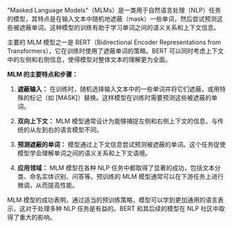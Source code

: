"Masked Language Models"（MLMs）是一类用于自然语言处理（NLP）任务的模型，其特点是在输入文本中随机地遮蔽（mask）一些单词，然后尝试预测这些被遮蔽单词。这种模型的训练有助于学习单词之间的语义关系和上下文信息。

主要的 MLM 模型之一是 BERT（Bidirectional Encoder Representations from Transformers），它在训练时使用了遮蔽单词的策略。BERT 可以同时考虑上下文中的左侧和右侧信息，使得模型对整体文本的理解更为全面。

**MLM 的主要特点和步骤：**

1. **遮蔽输入：** 在训练时，随机选择输入文本中的一些单词并将它们遮蔽，或用特殊的标记（如 \[MASK\]）替换。这样模型在训练时需要预测这些被遮蔽的单词。

2. **双向上下文：** MLM 模型通常设计为能够捕捉左侧和右侧上下文的信息，与传统的从左到右的语言模型不同。

3. **预测遮蔽的单词：** 模型通过上下文信息尝试预测被遮蔽的单词。这个任务促使模型学会理解单词之间的语义关系和上下文语境。

4. **应用领域：** MLM 模型在各种 NLP 任务中都取得了显著的成功，包括文本分类、命名实体识别、问答等。预训练的 MLM 模型通常可以在下游任务上进行微调，从而提高性能。

MLM 模型的成功表明，通过适当的预训练策略，模型可以学到更加通用的语言表示，这对于处理多种 NLP 任务是有益的。BERT 和其后续的模型在 NLP 社区中取得了重大的影响。